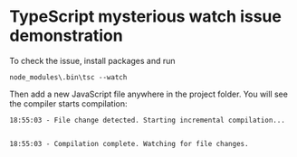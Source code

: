 # TypeScript mysterious watch issue demonstration

To check the issue, install packages and run

```node_modules\.bin\tsc --watch```

Then add a new JavaScript file anywhere in the project folder. You will see the compiler starts compilation:

```
18:55:03 - File change detected. Starting incremental compilation...


18:55:03 - Compilation complete. Watching for file changes.
```